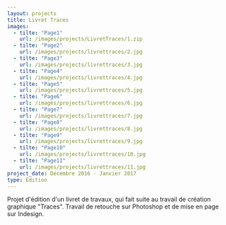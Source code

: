 ```yaml
---
layout: projects
title: Livret Traces
images:
  - tilte: "Page1"
    url: /images/projects/LivretTraces/1.zip
  - tilte: "Page2"
    url: /images/projects/livrettraces/2.jpg
  - tilte: "Page3"
    url: /images/projects/livrettraces/3.jpg
  - tilte: "Page4"
    url: /images/projects/livrettraces/4.jpg
  - tilte: "Page5"
    url: /images/projects/livrettraces/5.jpg
  - tilte: "Page6"
    url: /images/projects/livrettraces/6.jpg
  - tilte: "Page7"
    url: /images/projects/livrettraces/7.jpg
  - tilte: "Page8"
    url: /images/projects/livrettraces/8.jpg
  - tilte: "Page9"
    url: /images/projects/livrettraces/9.jpg
  - tilte: "Page10"
    url: /images/projects/livrettraces/10.jpg
  - tilte: "Page11"
    url: /images/projects/livrettraces/11.jpg
project_date: Décembre 2016 - Janvier 2017
type: Edition
---
```

Projet d'édition d'un livret de travaux, qui fait suite au travail de création graphique "Traces".
Travail de retouche sur Photoshop et de mise en page sur Indesign.
  
  
  
  
  
  
  
  
  
